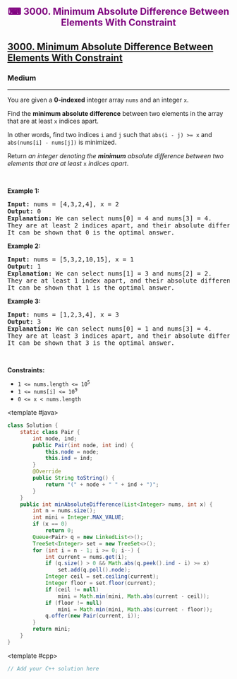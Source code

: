 <div align = "center">
<h style = "margin-bottom: 0px; margin-top: 0px; color : purple;" align = "center" class = "header">

## ⌨ 3000. Minimum Absolute Difference Between Elements With Constraint

</h>
</div>

<h2><a href="https://leetcode.com/problems/minimum-absolute-difference-between-elements-with-constraint" target = "_blank">3000. Minimum Absolute Difference Between Elements With Constraint</a></h2><h3>Medium</h3><hr><p>You are given a <strong>0-indexed</strong> integer array <code>nums</code> and an integer <code>x</code>.</p>

<p>Find the <strong>minimum absolute difference</strong> between two elements in the array that are at least <code>x</code> indices apart.</p>

<p>In other words, find two indices <code>i</code> and <code>j</code> such that <code>abs(i - j) &gt;= x</code> and <code>abs(nums[i] - nums[j])</code> is minimized.</p>

<p>Return<em> an integer denoting the <strong>minimum</strong> absolute difference between two elements that are at least</em> <code>x</code> <em>indices apart</em>.</p>

<p>&nbsp;</p>
<p><strong class="example">Example 1:</strong></p>

<pre>
<strong>Input:</strong> nums = [4,3,2,4], x = 2
<strong>Output:</strong> 0
<strong>Explanation:</strong> We can select nums[0] = 4 and nums[3] = 4. 
They are at least 2 indices apart, and their absolute difference is the minimum, 0. 
It can be shown that 0 is the optimal answer.
</pre>

<p><strong class="example">Example 2:</strong></p>

<pre>
<strong>Input:</strong> nums = [5,3,2,10,15], x = 1
<strong>Output:</strong> 1
<strong>Explanation:</strong> We can select nums[1] = 3 and nums[2] = 2.
They are at least 1 index apart, and their absolute difference is the minimum, 1.
It can be shown that 1 is the optimal answer.
</pre>

<p><strong class="example">Example 3:</strong></p>

<pre>
<strong>Input:</strong> nums = [1,2,3,4], x = 3
<strong>Output:</strong> 3
<strong>Explanation:</strong> We can select nums[0] = 1 and nums[3] = 4.
They are at least 3 indices apart, and their absolute difference is the minimum, 3.
It can be shown that 3 is the optimal answer.
</pre>

<p>&nbsp;</p>
<p><strong>Constraints:</strong></p>

<ul>
	<li><code>1 &lt;= nums.length &lt;= 10<sup>5</sup></code></li>
	<li><code>1 &lt;= nums[i] &lt;= 10<sup>9</sup></code></li>
	<li><code>0 &lt;= x &lt; nums.length</code></li>
</ul>

<CodeTabs :languages="[ { name: 'C++', slot: 'cpp' }, { name: 'Java', slot: 'java' } ]">

<template #java>

```java
class Solution {
    static class Pair {
        int node, ind;
        public Pair(int node, int ind) {
            this.node = node;
            this.ind = ind;
        }
        @Override
        public String toString() {
            return "(" + node + " " + ind + ")";
        }
    }
    public int minAbsoluteDifference(List<Integer> nums, int x) {
        int n = nums.size();
        int mini = Integer.MAX_VALUE;
        if (x == 0)
            return 0;
        Queue<Pair> q = new LinkedList<>();
        TreeSet<Integer> set = new TreeSet<>();
        for (int i = n - 1; i >= 0; i--) {
            int current = nums.get(i);
            if (q.size() > 0 && Math.abs(q.peek().ind - i) >= x)
                set.add(q.poll().node);
            Integer ceil = set.ceiling(current);
            Integer floor = set.floor(current);
            if (ceil != null)
                mini = Math.min(mini, Math.abs(current - ceil));
            if (floor != null)
                mini = Math.min(mini, Math.abs(current - floor));
            q.offer(new Pair(current, i));
        }
        return mini;
    }
}
```

</template>

<template #cpp>

```cpp
// Add your C++ solution here
```

</template>

</CodeTabs>
